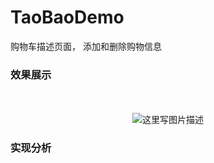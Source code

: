 # TaoBaoDemo
购物车描述页面， 添加和删除购物信息

### 效果展示

　<center>![这里写图片描述](TaoBaoDemo/image/a.png)</center>
### 实现分析
